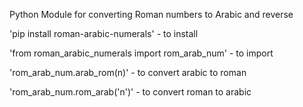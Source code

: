 Python Module for converting Roman numbers to Arabic and reverse

'pip install roman-arabic-numerals' - to install

'from roman_arabic_numerals import rom_arab_num' - to import

'rom_arab_num.arab_rom(n)' - to convert arabic to roman

'rom_arab_num.rom_arab('n')' - to convert roman to arabic
